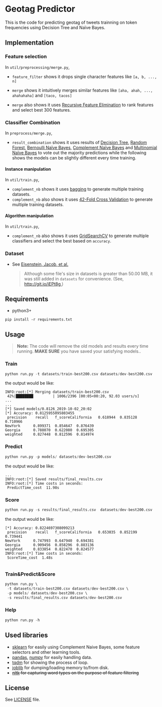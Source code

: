 
# Geotag Predictor  
This is the code for predicting geotag of tweets trainning on token frequencies using Decision Tree and Naïve Bayes.  
## Implementation  
###  Feature selection
In `util/preprocessing/merge.py`,  
+ `feature_filter` shows it drops single character features like `[a, b, ..., n]`  
- `merge` shows it intuitively merges similar features like `[aha, ahah, ..., ahahahaha]` and `[taco, tacos]`  
+ `merge` also shows it uses [Recursive Feature Elimination](https://scikit-learn.org/stable/auto_examples/feature_selection/plot_rfe_digits.html#sphx-glr-auto-examples-feature-selection-plot-rfe-digits-py) to rank features and select best 300 features.  
###  Classifier Combination 
In `preprocess/merge.py`,  
+ `result_combination` shows it uses results of [Decision Tree](https://scikit-learn.org/stable/modules/tree.html), [Random Forest](https://scikit-learn.org/stable/modules/generated/sklearn.ensemble.RandomForestClassifier.html), [Bernoulli Naïve Bayes](https://scikit-learn.org/stable/modules/generated/sklearn.naive_bayes.BernoulliNB.html](https://scikit-learn.org/stable/modules/generated/sklearn.naive_bayes.BernoulliNB.html)), [Complement Naïve Bayes](https://scikit-learn.org/stable/modules/generated/sklearn.naive_bayes.ComplementNB.html) and [Multinomial Naïve Bayes](https://scikit-learn.org/stable/modules/generated/sklearn.naive_bayes.MultinomialNB.html) to vote out the majority predictions while the following shows the models can be slightly different every time training.  
#### Instance manipulation
In `util/train.py`,  
+ `complement_nb` shows it uses [bagging](https://scikit-learn.org/stable/modules/generated/sklearn.ensemble.BaggingClassifier.html) to generate multiple training datasets.   
+ `complement_nb` also shows it uses [42-Fold Cross Validation](https://scikit-learn.org/stable/modules/generated/sklearn.model_selection.GridSearchCV.html) to generate multiple training datasets.   
  
#### Algorithm manipulation
In `util/train.py`,   
+ `complement_nb` also shows it uses [GridSearchCV](https://scikit-learn.org/stable/modules/generated/sklearn.model_selection.GridSearchCV.html) to generate multiple classifiers and select the best based on `accuracy`.   
### Dataset  
+ See [Eisenstein, Jacob, et al.](http://www.cs.cmu.edu/~nasmith/papers/eisenstein+oconnor+smith+xing.emnlp10.pdf)  
  >Although some file's size in datasets is greater than 50.00 MB, it was still added in `datasets` for convenience. (See, [http://git.io/iEPt8g ](http://git.io/iEPt8g ))  
  
## Requirements  
+ python3+  
```pip  
pip install -r requirements.txt  
```  
## Usage  
> **Note:** The code will remove the old models and results every time running.  <strong>MAKE SURE</strong> you have saved your satisfying models..

### Train  
```python  
python run.py -t datasets/train-best200.csv datasets/dev-best200.csv  
```  
the output would be like:  
```  
INFO:root:[*] Merging datasets/train-best200.csv   
 42%|████████         | 1006/2396 [00:05<00:20, 92.03 users/s]  
...  
...  
[*] Saved models/0.8126_2019-10-02_20:02  
[*] Accuracy: 0.8125955095803455  
 precision    recall   f_scoreCalifornia   0.618944  0.835128  0.710966  
NewYork      0.899371  0.854647  0.876439  
Georgia      0.788070  0.622080  0.695305  
weighted     0.827448  0.812596  0.814974  
```  
### Predict  
```python  
python run.py -p models/ datasets/dev-best200.csv   
```  
the output would be like:  
```  
...  
INFO:root:[*] Saved results/final_results.csv  
INFO:root:[*] Time costs in seconds:  
 PredictTime_cost  11.98s  
```  
### Score  
```python  
python run.py -s results/final_results.csv  datasets/dev-best200.csv  
```  
the output would be like:  
```  
[*] Accuracy: 0.8224697308099213  
 precision    recall   f_scoreCalifornia   0.653035  0.852199  0.739441  
NewYork      0.747993  0.647940  0.694381  
Georgia      0.909456  0.858296  0.883136  
weighted     0.833854  0.822470  0.824577  
INFO:root:[*] Time costs in seconds:  
 ScoreTime_cost  1.48s  
  
```  
### Train&Predict&Score  
```python  
python run.py \  
 -t datasets/train-best200.csv datasets/dev-best200.csv \ 
 -p models/ datasets/dev-best200.csv \ 
 -s results/final_results.csv datasets/dev-best200.csv 
```  
  
### Help  
```python  
python run.py -h  
```  
  
## Used libraries  
+ [sklearn](https://scikit-learn.org/stable/index.html) for easily using Complement Naive Bayes, some feature selectors and other learning tools.  
+ [pandas](https://github.com/pandas-dev/pandas.git), [numpy](https://github.com/numpy/numpy.git)  for easily handling data.  
+ [tqdm](https://github.com/tqdm/tqdm.git) for showing the process of loop.  
+ [joblib](https://joblib.readthedocs.io/en/latest/) for dumping/loading memory to/from disk.  
+ <strike>[nltk](https://github.com/tqdm/tqdm.git) for capturing word types on the purpose of feature filtering</strike>  
## License  
See [LICENSE](LICENSE) file.
